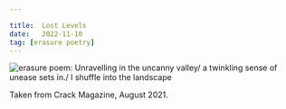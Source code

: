 ```yaml
---

title:  Lost Levels
date:   2022-11-10
tag: [erasure poetry]
---
```


<img src="https://www.davidralphlewis.co.uk/assets/images/articles/2022/lost-levels.jpeg" alt="erasure poem: Unravelling in the uncanny valley/ a twinkling sense of unease sets in./ I shuffle into the landscape" title="9087oihkjshhkkjh^%$??iugiu" class="responsive"><br>

Taken from Crack Magazine, August 2021.
